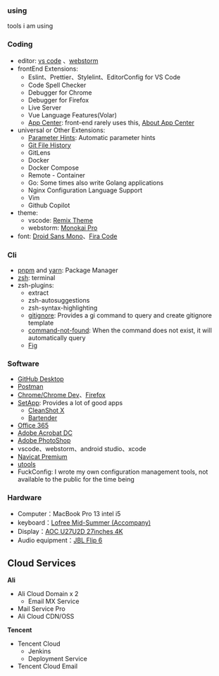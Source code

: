 ### using

tools i am using

### Coding

- editor: [vs code](https://code.visualstudio.com/) 、[webstorm](https://www.jetbrains.com/webstorm/)
- frontEnd Extensions:
  - Eslint、Prettier、Stylelint、EditorConfig for VS Code
  - Code Spell Checker
  - Debugger for Chrome
  - Debugger for Firefox
  - Live Server
  - Vue Language Features(Volar)
  - [App Center](https://marketplace.visualstudio.com/items?itemName=vsmobile.vscode-appcenter): front-end rarely uses this, [About App Center](https://appcenter.ms/)
- universal or Other Extensions:
  - [Parameter Hints](https://marketplace.visualstudio.com/items?itemName=DominicVonk.parameter-hints): Automatic parameter hints
  - [Git File History](https://marketplace.visualstudio.com/items?itemName=pomber.git-file-history)
  - GitLens
  - Docker
  - Docker Compose
  - Remote - Container
  - Go: Some times also write Golang applications
  - Nginx Configuration Language Support
  - Vim
  - Github Copilot
- theme:
  - vscode: [Remix Theme](https://marketplace.visualstudio.com/items?itemName=surajmandalcell.vscode-remix)
  - webstorm: [Monokai Pro](https://plugins.jetbrains.com/plugin/13643-monokai-pro-theme)
- font: [Droid Sans Mono](https://www.fontsquirrel.com/fonts/droid-sans-mono)、[Fira Code](https://fonts.google.com/specimen/Fira+Code)

### Cli

- [pnpm](https://pnpm.io/) and [yarn](https://yarnpkg.com/): Package Manager
- [zsh](https://zsh.org/): terminal
- zsh-plugins:
  - extract
  - zsh-autosuggestions
  - zsh-syntax-highlighting
  - [gitignore](https://github.com/voronkovich/gitignore.plugin.zsh): Provides a gi command to query and create gitignore template
  - [command-not-found](https://github.com/ohmyzsh/ohmyzsh/blob/master/plugins/command-not-found/command-not-found.plugin.zsh): When the command does not exist, it will automatically query
  - [Fig](https://fig.io/)

### Software

- [GitHub Desktop](https://desktop.github.com/)
- [Postman](https://www.postman.com/)
- [Chrome/Chrome Dev](https://www.google.com/chrome/)、[Firefox](https://www.mozilla.org/en-US/firefox/products/)
- [SetApp](https://setapp.com/): Provides a lot of good apps
  - [CleanShot X](https://cleanshot.com/)
  - [Bartender](https://www.macbartender.com/)
- [Office 365](https://www.microsoft.com/en-us/microsoft-365)
- [Adobe Acrobat DC](https://www.adobe.com/acrobat.html)
- [Adobe PhotoShop](https://www.adobe.com/products/photoshop.html)
- vscode、webstorm、android studio、xcode
- [Navicat Premium](https://www.navicat.com/en/products/navicat-premium)
- [utools](https://u.tools/)
- FuckConfig: I wrote my own configuration management tools, not available to the public for the time being

### Hardware

- Computer：MacBook Pro 13 intel i5
- keyboard：[Lofree Mid-Summer (Accompany)](https://www.lofree.co/collections/keyboard/products/mid-summer-accompany)
- Display：[AOC U27U2D 27inches 4K](https://item.jd.com/10040559588598.html)
- Audio equipment：[JBL Flip 6](https://www.jbl.com/bluetooth-speakers/FLIP-6-.html)

## Cloud Services

**Ali**

- Ali Cloud Domain x 2
  - Email MX Service
- Mail Service Pro
- Ali Cloud CDN/OSS

**Tencent**

- Tencent Cloud
  - Jenkins
  - Deployment Service
- Tencent Cloud Email
